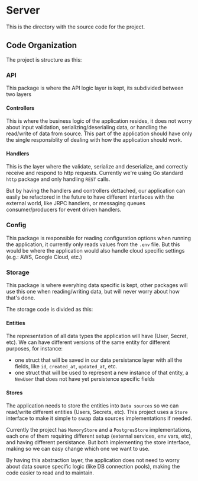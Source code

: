 # Server

This is the directory with the source code for the project.

## Code Organization
The project is structure as this:

### API
This package is where the API logic layer is kept, its subdivided between two layers

#### Controllers
This is where the business logic of the application resides, it does not worry about input validation, serializing/deserialing data, or handling the read/write of data from source. This part of the application should have only the single responsiblity of dealing with how the application should work.

#### Handlers
This is the layer where the validate, serialize and deserialize, and correctly receive and respond to http requests. Currently we're using Go standard `http` package and only handling `REST` calls. 

But by having the handlers and controllers dettached, our application can easily be refactored in the future to have different interfaces with the external world, like JRPC handlers, or messaging queues consumer/producers for event driven handlers.

### Config

This package is responsible for reading configuration options when running the application, it currently only reads values from the `.env` file. But this would be where the application would also handle cloud specific settings (e.g.: AWS, Google Cloud, etc.)

### Storage

This package is where everyhing data specific is kept, other packages will use this one when reading/writing data, but will never worry about how that's done.

The storage code is divided as this:

#### Entities

The representation of all data types the application will have (User, Secret, etc). We can have different versions of the same entity for different purposes, for instance:
- one struct that will be saved in our data persistance layer with all the fields, like `id`, `created_at`, `updated_at`, etc. 
- one struct that will be used to represent a new instance of that entity, a `NewUser` that does not have yet persistence specific fields

#### Stores

The application needs to store the entities into `Data sources` so we can read/write different entities (Users, Secrets, etc). This project uses a `Store` interface to make it simple to swap data sources implementations if needed.

Currently the project has `MemoryStore` and a `PostgresStore` implementations, each one of them requiring different setup (external services, env vars, etc), and having different persistance. But both implementing the store interface, making so we can easy change which one we want to use.

By having this abstraction layer, the application does not need to worry about data source specific logic (like DB connection pools), making the code easier to read and to maintain.